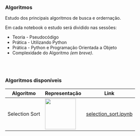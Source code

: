 ### Algoritmos
Estudo dos principais algoritmos de busca e ordernação.

Em cada notebook o estudo será dividido nas sessões:


*   Teoria - Pseudocódigo
*   Prática - Utilizando Python
*   Prática - Python e Programação Orientada a Objeto
*   Complexidade do Algoritmo *(em breve)*.

<br><br>

### Algoritmos disponíveis


| Algoritmo   | Representação |    Link     |
|  :----:     |   :----:      |  :----:     |
| Selection Sort | <img align=left height="100" src="https://upload.wikimedia.org/wikipedia/commons/b/b0/Selection_sort_animation.gif"/> | <a href="https://github.com/gabrielebonfim/algoritmos/blob/main/selection_sort.ipynb"> selection_sort.ipynb</a> |
